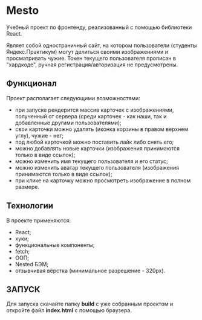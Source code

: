 # Mesto

Учебный проект по фронтенду, реализованный с помощью библиотеки React.

Являет собой одностраничный сайт, на котором пользователи (студенты Яндекс.Практикум) могут делиться своими изображениями и просматривать чужие. Токен текущего пользователя прописан в "хардкоде", ручная регистрация/авторизация не предусмотрены. 

## Функционал

Проект располагает следующими возможностями:
* при запуске рендерится массив карточек с изображениями, полученный от сервера (среди карточек - как наши, так и добавленные другими пользователями);
* свои карточки можно удалять (иконка корзины в правом верхнем углу), чужие - нет;
* под любой карточкой можно поставить лайк либо снять его;
* можно добавлять новые карточки (изображения принимаются только в виде ссылок);
* можно изменить имя текущего пользователя и его статус;
* можно изменить аватар текущего пользователя (изображения принимаются только в виде ссылок);
* при клике на карточку можно просмотреть изображение в полном размере.

## Технологии

В проекте применяются:
* React;
* хуки;
* функциональные компоненты;
* fetch;
* ООП;
* Nested БЭМ;
* отзывчивая вёрстка (минимальное разрешение - 320px).

## ЗАПУСК

Для запуска скачайте папку **build** с уже собранным проектом и откройте файл **index.html** с помощью браузера. 